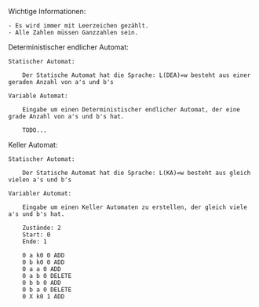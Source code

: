 Wichtige Informationen:

    - Es wird immer mit Leerzeichen gezählt.
    - Alle Zahlen müssen Ganzzahlen sein.

Deterministischer endlicher Automat:

    Statischer Automat:

        Der Statische Automat hat die Sprache: L(DEA)=w besteht aus einer geraden Anzahl von a's und b's

    Variable Automat:

        Eingabe um einen Deterministischer endlicher Automat, der eine grade Anzahl von a's und b's hat.

        TODO...

Keller Automat:

    Statischer Automat:
    
        Der Statische Automat hat die Sprache: L(KA)=w besteht aus gleich vielen a's und b's
    
    Variabler Automat:
    
        Eingabe um einen Keller Automaten zu erstellen, der gleich viele a's und b's hat.
        
        Zustände: 2
        Start: 0
        Ende: 1
        
        0 a k0 0 ADD
        0 b k0 0 ADD
        0 a a 0 ADD
        0 a b 0 DELETE
        0 b b 0 ADD
        0 b a 0 DELETE
        0 X k0 1 ADD